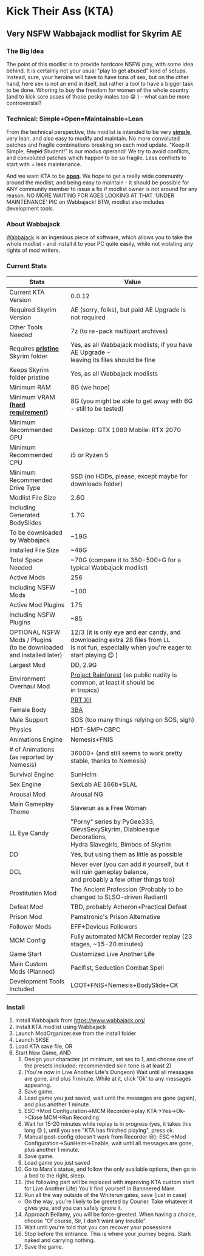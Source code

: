 # Kick Their Ass (KTA) 
## Very NSFW Wabbajack modlist for Skyrim AE

### The Big Idea
The point of this modlist is to provide hardcore NSFW play, with some idea behind. It is certainly not your usual "play to get abused" kind of setups. Instead, sure, your heroine will have to have tons of sex, but on the other hand, here sex is not an end in itself, but rather a _tool_ to have a bigger task to be done. Whoring to buy the freedom for women of the whole country (and to kick sore asses of those pesky males too :grin: ) - what can be more controversial? 

### Technical: Simple+Open=Maintainable+Lean
From the technical perspective, this modlist is intended to be very <ins>**simple**</ins>, very lean, and also easy to modify and maintain. No more convoluted patches and fragile combinations breaking on each mod update. "Keep It Simple, ~~Stupid~~ Student!" is our modus operandi! We try to avoid conflicts, and convoluted patches which happen to be so fragile. Less conflicts to start with = less maintenance. 

And we want KTA to be <ins>**open**</ins>. We hope to get a really wide community around the modlist, and being easy to maintain - it should be possible for ANY community member to issue a fix if modlist owner is not around for any reason. NO MORE WAITING FOR AGES LOOKING AT THAT 'UNDER MAINTENANCE' PIC on Wabbajack! BTW, modlist also includes development tools. 

### About Wabbajack
[Wabbajack](https://www.wabbajack.org/) is an ingenious piece of software, which allows you to take the whole modlist - and install it to your PC quite easily, while not violating any rights of mod writers. 

### Current Stats
| Stats | Value |
|-----|-----|
| Current KTA Version | 0.0.12 |
| Required Skyrim Version | AE (sorry, folks), but paid AE Upgrade is not required |
| Other Tools Needed | 7z (to re-pack multipart archives) |
| Requires <ins>**pristine**</ins> Skyrim folder | Yes, as all Wabbajack modlists; if you have AE Upgrade - <br> leaving its files should be fine |
| Keeps Skyrim folder pristine | Yes, as all Wabbajack modlists |
| Minimum RAM | 8G (we hope)  |
| Minimum VRAM <ins>**(hard requirement)**</ins> | 8G (you might be able to get away with 6G - still to be tested) |
| Minimum Recommended GPU | Desktop: GTX 1080 Mobile: RTX 2070 |
| Minimum Recommended CPU | i5 or Ryzen 5 |
| Minimum Recommended Drive Type | SSD (no HDDs, please, except maybe for downloads folder) |
| Modlist File Size | 2.6G |
| Including Generated BodySlides | 1.7G |
| To be downloaded by Wabbajack | ~19G |
| Installed File Size | ~48G |
| Total Space Needed | ~70G (compare it to 350-500+G for a typical Wabbajack modlist) |
| Active Mods | 256 |
| Including NSFW Mods | ~100 |
| Active Mod Plugins | 175 |
| Including NSFW Plugins | ~85 |
| OPTIONAL NSFW Mods / Plugins <br> (to be downloaded and installed later) | 12/3 (it is only eye and ear candy, and downloading extra 28 files from LL <br> is not fun, especially when you're eager to start playing :blush: )|
| Largest Mod | DD, 2.9G | 
| Environment Overhaul Mod | [Project Rainforest](https://www.nexusmods.com/skyrimspecialedition/mods/20636) (as public nudity is common, at least it should be <br> in tropics) | 
| ENB | [PRT XII](https://www.nexusmods.com/skyrimspecialedition/mods/4743/?tab=files) |
| Female Body | [3BA](https://www.nexusmods.com/skyrimspecialedition/mods/30174) |
| Male Support | SOS (too many things relying on SOS, sigh) |
| Physics | HDT-SMP+CBPC |
| Animations Engine | Nemesis+FNIS |
| # of Animations (as reported by Nemesis) | 36000+ (and still seems to work pretty stable, thanks to Nemesis) |
| Survival Engine | SunHelm |
| Sex Engine | SexLab AE 166b+SLAL |
| Arousal Mod | Arousal NG |
| Main Gameplay Theme | Slaverun as a Free Woman |
| LL Eye Candy | "Porny" series by PyGee333, GlevsSexySkyrim, Diabloesque Decorations, <br> Hydra Slavegirls, Bimbos of Skyrim |
| DD | Yes, but using them as little as possible |
| DCL | Never ever (you can add it yourself, but it will ruin gameplay balance, <br> and probably a few other things too) | 
| Prostitution Mod | The Ancient Profession (Probably to be changed to SLSO-driven Radiant) |
| Defeat Mod | TBD, probably Acheron+Practical Defeat |
| Prison Mod | Pamatronic's Prison Alternative |
| Follower Mods | EFF+Devious Followers |
| MCM Config | Fully automated MCM Recorder replay (23 stages, ~15-20 minutes) |
| Game Start | Customized Live Another Life | 
| Main Custom Mods (Planned) | Pacifist, Seduction Combat Spell | 
| Development Tools Included | LOOT+FNIS+Nemesis+BodySlide+CK |

### Install
1. Install Wabbajack from https://www.wabbajack.org/
2. Install KTA modlist using Wabbajack
3. Launch ModOrganizer.exe from the install folder
4. Launch SKSE
5. Load KTA save file, OR
6. Start New Game, AND
   1. Design your character (at minimum, set sex to 1, and choose one of the presets included; recommended skin tone is at least 2)
   2. (You're now in Live Another Life's Dungeon) Wait until all messages are gone, and plus 1 minute. While at it, click 'Ok' to any messages appearing.
   3. Save game.
   4. Load game you just saved, wait until the messages are gone (again), and plus another 1 minute.
   5. ESC->Mod Configuration->MCM Recorder->play KTA->Yes->Ok->Close MCM->Run Recording
   6. Wait for 15-20 minutes while replay is in progress (yes, it takes this long 😒 ), until you see "KTA has finished playing", press ok.
   7. Manual post-config (doesn't work from Recorder 😒): ESC->Mod Configuration->SunHelm->Enable, wait until all messages are gone, plus another 1 minute.
   8. Save game.
   9. Load game you just saved
   10. Go to Mara's statue, and follow the only available options, then go to a bed to the right, sleep.
   11. (the following part will be replaced with improving KTA custom start for Live Another Life) You'll find yourself in Bannnered Mare.
   12. Run all the way outside of the Whiterun gates, save (just in case)
      - On the way, you're likely to be greeted by Courier. Take whatever it gives you, and you can safely ignore it. 
   14. Approach Bellamy, you will be force-greeted. When having a choice, choose "Of course, Sir, I don't want any trouble".
   15. Wait until you're told that you can recover your posessions
   16. Stop before the entrance. This is where your journey begins. Stark naked and carrying nothing.
   17. Save the game.
